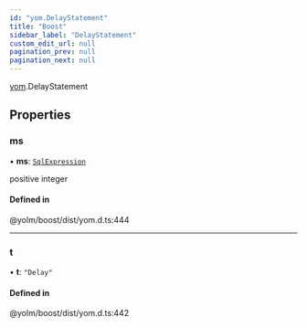 ```yaml
---
id: "yom.DelayStatement"
title: "Boost"
sidebar_label: "DelayStatement"
custom_edit_url: null
pagination_prev: null
pagination_next: null
---
```


[yom](../namespaces/yom.md).DelayStatement

## Properties

### ms

• **ms**: [`SqlExpression`](../namespaces/yom.md#sqlexpression)

positive integer

#### Defined in

@yolm/boost/dist/yom.d.ts:444

___

### t

• **t**: ``"Delay"``

#### Defined in

@yolm/boost/dist/yom.d.ts:442
